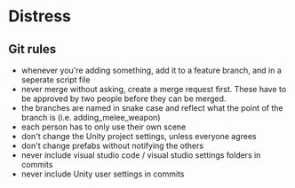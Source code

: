# Distress
## Git rules
- whenever you're adding something, add it to a feature branch, and in a seperate script file
- never merge without asking, create a merge request first. These have to be approved by two people before they can be merged.
- the branches are named in snake case and reflect what the point of the branch is (i.e. adding_melee_weapon)
- each person has to only use their own scene
- don't change the Unity project settings, unless everyone agrees
- don't change prefabs without notifying the others
- never include visual studio code / visual studio settings folders in commits
- never include Unity user settings in commits
